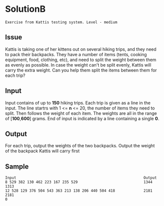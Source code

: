 # SolutionB
``
Exercise from Kattis testing system. Level - medium
``

## Issue
Kattis is taking one of her kittens out on several hiking trips, and they need to pack their backpacks.
They have a number of items (tents, cooking equipment, food, clothing, etc), and need to split the weight between them as 
evenly as possible. In case the weight can't be split evenly, Kattis will carry the extra weight. Can you
help them split the items between them for each trip?

## Input
Input contains of up to **150** hiking trips. Each trip is given as a line in the input. The line startrs with
1 <= **n** <= 20, the number of items they need to split. Then follows the weight of each item. The weights
are all in the range of [**100**,**600**] grams. End of input is indicated by a line containing a single **0**.

## Output
For each trip, output the weights of the two backpacks. Output the weight of the backpack Kattis will carry first

## Sample  
```
Input                                                          Output 
8 529 382 130 462 223 167 235 529                              1344 1313 
12 528 129 376 504 543 363 213 138 206 440 504 418             2181 2181
0
```
